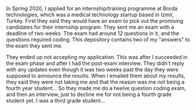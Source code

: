 In Spring 2020, I applied for an internship/training programme at Borda technologies, which was a medical technology startup based in Izmir, Turkey. First they said they would have an exam to pick out the promising candidates for their internship program. They sent me an exam with a deadline of two weeks. The exam had around 12 questions in it, and the questions required coding. This depository contains two of my "answers" to the exam they sent me.

They ended up not accepting my application. This was after I succeeded in the exam phase and after I had the post-exam interview. They didn't reply with any updates even though it was two weeks past the day they were supposed to announce the results. When I emailed them about my results, they said they were not taking me and that the reason was me not being a fourth year student... So they made me do a twelve question coding exam, and then an interview, just to decline me for not being a fourth grade student yet. I was a third grade student...

